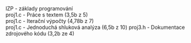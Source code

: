 IZP - základy programování  
proj1.c - Práce s textem (3,5b z 5)  
proj1.c - Iterační výpočty (4,78b z 7)  
proj1.c - Jednoduchá shluková analýza (6,5b z 10) 
proj3.h - Dokumentace zdrojového kódu (3,2b ze 4)
